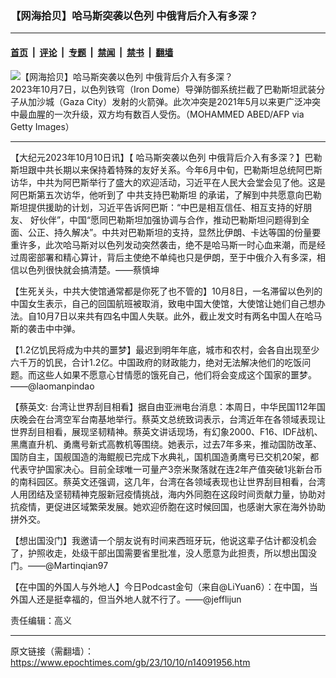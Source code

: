 ### 【网海拾贝】哈马斯突袭以色列 中俄背后介入有多深？

---

#### [首页](../../../..?n14091956) &nbsp;|&nbsp; [评论](../../../../../epoch-comment?n14091956) &nbsp;|&nbsp; [专题](../../../../../epoch-special?n14091956) &nbsp;|&nbsp; [禁闻](../../../../../epoch-news?n14091956) &nbsp;|&nbsp; [禁书](../../../../../books?n14091956) &nbsp;|&nbsp; [翻墙](https://github.com/gfw-breaker/nogfw/blob/master/README.md?n14091956)


<div><img alt="【网海拾贝】哈马斯突袭以色列 中俄背后介入有多深？" class="attachment-djy_600_400 size-djy_600_400 wp-post-image" src="https://i.epochtimes.com/assets/uploads/2023/10/id14090457-GettyImages-1712263183-600x400.jpg"/>
<div class="caption">
 2023年10月7日，以色列铁穹（Iron Dome）导弹防御系统拦截了巴勒斯坦武装分子从加沙城（Gaza City）发射的火箭弹。此次冲突是2021年5月以来更广泛冲突中最血腥的一次升级，双方均有数百人受伤。（MOHAMMED ABED/AFP via Getty Images）
</div></div><hr/><div class="post_content" id="artbody" itemprop="articleBody">
 <!-- article content begin -->
 <p>
  【大纪元2023年10月10日讯】【
  <ok href="https://www.epochtimes.com/gb/tag/%E5%93%88%E9%A9%AC%E6%96%AF%E7%AA%81%E8%A2%AD%E4%BB%A5%E8%89%B2%E5%88%97.html">
   哈马斯突袭以色列
  </ok>
  中俄背后介入有多深？】巴勒斯坦跟中共长期以来保持着特殊的友好关系。今年6月中旬，巴勒斯坦总统阿巴斯访华，中共为阿巴斯举行了盛大的欢迎活动，习近平在人民大会堂会见了他。这是阿巴斯第五次访华，他听到了
  <ok href="https://www.epochtimes.com/gb/tag/%E4%B8%AD%E5%85%B1%E6%94%AF%E6%8C%81%E5%B7%B4%E5%8B%92%E6%96%AF%E5%9D%A6.html">
   中共支持巴勒斯坦
  </ok>
  的承诺，了解到中共愿意向巴勒斯坦提供援助的计划，习近平告诉阿巴斯：“中巴是相互信任、相互支持的好朋友、 好伙伴”，中国“愿同巴勒斯坦加强协调与合作，推动巴勒斯坦问题得到全面、公正、持久解决”。中共对巴勒斯坦的支持，显然比伊朗、卡达等国的份量要重许多，此次哈马斯对以色列发动突然袭击，绝不是哈马斯一时心血来潮，而是经过周密部署和精心算计，背后主使绝不单纯也只是伊朗，至于中俄介入有多深，相信以色列很快就会搞清楚。——蔡慎坤
 </p>
 <p>
  【生死关头，中共大使馆通常都是你死了也不管的】10月8日，一名滞留以色列的中国女生表示，自己的回国航班被取消，致电中国大使馆，大使馆让她们自己想办法。自10月7日以来共有四名中国人失联。此外，截止发文时有两名中国人在哈马斯的袭击中中弹。
 </p>
 <p>
  【1.2亿饥民将成为中共的噩梦】最迟到明年年底，城市和农村，会各自出现至少六千万的饥民，合计1.2亿。中国政府的财政能力，绝对无法解决他们的吃饭问题。而这些人如果不愿意心甘情愿的饿死自己，他们将会变成这个国家的噩梦。——@laomanpindao
 </p>
 <p>
  【蔡英文: 台湾让世界刮目相看】据自由亚洲电台消息：本周日，中华民国112年国庆晚会在台湾空军台南基地举行。蔡英文总统致词表示，台湾近年在各领域表现让世界刮目相看，展现坚韧精神。蔡英文讲话现场，有幻象2000、F16、IDF战机、黑鹰直升机、勇鹰号新式高教机等围绕。她表示，过去7年多来，推动国防改革、国防自主，国舰国造的海鲲舰已完成下水典礼，国机国造勇鹰号已交机20架，都代表守护国家决心。目前全球唯一可量产3奈米聚落就在连2年产值突破1兆新台币的南科园区。蔡英文还强调，这几年，台湾在各领域表现也让世界刮目相看，台湾人用团结及坚韧精神克服新冠疫情挑战，海内外同胞在这段时间贡献力量，协助对抗疫情，更促进区域繁荣发展。她欢迎侨胞在这时候回国，也感谢大家在海外协助拼外交。
 </p>
 <p>
  【想出国没门】我邀请一个朋友说有时间来西班牙玩，他说这辈子估计都没机会了，护照收走，处级干部出国需要省里批准，没人愿意为此担责，所以想出国没门。——@Martinqian97
 </p>
 <p>
  【在中国的外国人与外地人】今日Podcast金句（来自@LiYuan6）：在中国，当外国人还是挺幸福的，但当外地人就不行了。——@jefflijun
 </p>
 <p>
  责任编辑：高义
 </p>
 <!-- article content end -->
 <div id="below_article_ad">
 </div>
</div>


---

原文链接（需翻墙）：https://www.epochtimes.com/gb/23/10/10/n14091956.htm